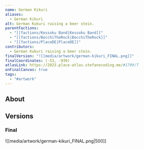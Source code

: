 ```yaml
---
name: German Kikuri
aliases:
  - German Kikuri
alt: German Kukuri raising a beer stein.
parentFactions:
  - "[[factions/Kessoku Band|Kessoku Band]]"
  - "[[factions/BocchiTheRock|BocchiTheRock]]"
  - "[[factions/PlaceDE|PlaceDE]]"
contributors:
  - German Kukuri raising a beer stein.
finalVersion: "![[media/artwork/german-kikuri_FINAL.png]]"
finalCoordinates: (-53, -939)
atlasLink: https://2023.place-atlas.stefanocoding.me/#1799/T
onFinalCanvas: true
tags:
  - "#artwork"
---
```

## About

## Versions
### Final
![[media/artwork/german-kikuri_FINAL.png|500]]
